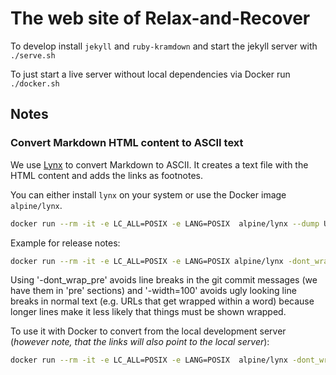 # The web site of Relax-and-Recover

To develop install `jekyll` and `ruby-kramdown` and start the jekyll server with `./serve.sh`

To just start a live server without local dependencies via Docker run `./docker.sh`

## Notes

### Convert Markdown HTML content to ASCII text

We use [Lynx](https://lynx.invisible-island.net/) to convert Markdown to ASCII. It creates a text file with the HTML content and adds the links as footnotes.

You can either install `lynx` on your system or use the Docker image `alpine/lynx`.

```bash
docker run --rm -it -e LC_ALL=POSIX -e LANG=POSIX  alpine/lynx --dump URL > output.txt
```

Example for release notes:

```bash
docker run --rm -it -e LC_ALL=POSIX -e LANG=POSIX alpine/lynx -dont_wrap_pre -width=100 --dump https://relax-and-recover.org/documentation/release-notes-2-8 > release-notes-2-8.txt
```
Using '-dont_wrap_pre' avoids line breaks in the git commit messages (we have them in 'pre' sections) and '-width=100' avoids ugly looking line breaks in normal text (e.g. URLs that get wrapped within a word) because longer lines make it less likely that things must be shown wrapped.

To use it with Docker to convert from the local development server (*however note, that the links will also point to the local server*):

```bash
docker run --rm -it -e LC_ALL=POSIX -e LANG=POSIX  alpine/lynx -dont_wrap_pre -width=100 --dump http://host.docker.internal:4000/documentation/release-notes-2-8
```
